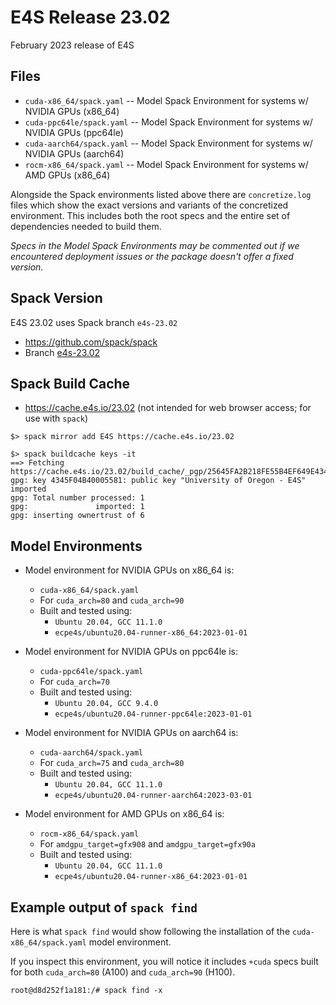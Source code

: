 # E4S Release 23.02

February 2023 release of E4S

## Files

* `cuda-x86_64/spack.yaml` -- Model Spack Environment for systems w/ NVIDIA GPUs (x86_64)
* `cuda-ppc64le/spack.yaml` -- Model Spack Environment for systems w/ NVIDIA GPUs (ppc64le)
* `cuda-aarch64/spack.yaml` -- Model Spack Environment for systems w/ NVIDIA GPUs (aarch64)
* `rocm-x86_64/spack.yaml` -- Model Spack Environment for systems w/ AMD GPUs (x86_64)

Alongside the Spack environments listed above there are `concretize.log` files which show the exact versions and variants of the concretized environment. This includes both the root specs and the entire set of dependencies needed to build them.

*Specs in the Model Spack Environments may be commented out if we encountered deployment issues or the package doesn't offer a fixed version.*


## Spack Version

E4S 23.02 uses Spack branch `e4s-23.02`
* https://github.com/spack/spack
* Branch [e4s-23.02](https://github.com/spack/spack/tree/e4s-23.02)


## Spack Build Cache

* https://cache.e4s.io/23.02 (not intended for web browser access; for use with `spack`)

```
$> spack mirror add E4S https://cache.e4s.io/23.02

$> spack buildcache keys -it
==> Fetching https://cache.e4s.io/23.02/build_cache/_pgp/25645FA2B218FE55B4EF649E4345F04B40005581.pub
gpg: key 4345F04B40005581: public key "University of Oregon - E4S" imported
gpg: Total number processed: 1
gpg:               imported: 1
gpg: inserting ownertrust of 6
```

## Model Environments

* Model environment for NVIDIA GPUs on x86_64 is:
  * `cuda-x86_64/spack.yaml`
  * For `cuda_arch=80` and `cuda_arch=90`
  * Built and tested using:
    * `Ubuntu 20.04, GCC 11.1.0`
    * `ecpe4s/ubuntu20.04-runner-x86_64:2023-01-01`

* Model environment for NVIDIA GPUs on ppc64le is:
  * `cuda-ppc64le/spack.yaml`
  * For `cuda_arch=70`
  * Built and tested using:
    * `Ubuntu 20.04, GCC 9.4.0`
    * `ecpe4s/ubuntu20.04-runner-ppc64le:2023-01-01`

* Model environment for NVIDIA GPUs on aarch64 is:
  * `cuda-aarch64/spack.yaml`
  * For `cuda_arch=75` and `cuda_arch=80`
  * Built and tested using:
    * `Ubuntu 20.04, GCC 11.1.0`
    * `ecpe4s/ubuntu20.04-runner-aarch64:2023-03-01`

* Model environment for AMD GPUs on x86_64 is:
  * `rocm-x86_64/spack.yaml`
  * For `amdgpu_target=gfx908` and `amdgpu_target=gfx90a`
  * Built and tested using:
    * `Ubuntu 20.04, GCC 11.1.0`
    * `ecpe4s/ubuntu20.04-runner-x86_64:2023-01-01`

## Example output of `spack find`

Here is what `spack find` would show following the installation of the `cuda-x86_64/spack.yaml` model environment.

If you inspect this environment, you will notice it includes `+cuda` specs built for both `cuda_arch=80` (A100) and `cuda_arch=90` (H100).

```
root@d8d252f1a181:/# spack find -x
```
